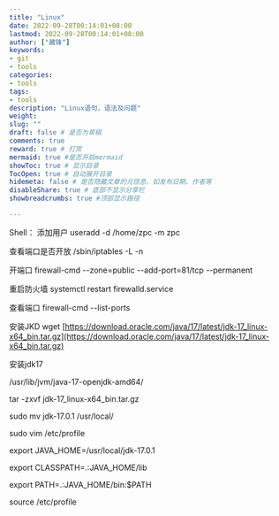 ```yaml
---
title: "Linux"
date: 2022-09-28T00:14:01+08:00
lastmod: 2022-09-28T00:14:01+08:00
author: ["藏锋"]
keywords: 
- git
- tools
categories: 
- tools
tags: 
- tools
description: "Linux语句，语法及问题"
weight:
slug: ""
draft: false # 是否为草稿
comments: true
reward: true # 打赏
mermaid: true #是否开启mermaid
showToc: true # 显示目录
TocOpen: true # 自动展开目录
hidemeta: false # 是否隐藏文章的元信息，如发布日期、作者等
disableShare: true # 底部不显示分享栏
showbreadcrumbs: true #顶部显示路径

---
```


 Shell：
添加用户
useradd -d /home/zpc -m zpc

查看端口是否开放
/sbin/iptables -L -n

开端口
firewall-cmd --zone=public --add-port=81/tcp --permanent

重启防火墙
systemctl restart firewalld.service

查看端口
firewall-cmd --list-ports

安装JKD
wget [https://download.oracle.com/java/17/latest/jdk-17_linux-x64_bin.tar.gz](https://download.oracle.com/java/17/latest/jdk-17_linux-x64_bin.tar.gz)

安装jdk17

/usr/lib/jvm/java-17-openjdk-amd64/

tar -zxvf jdk-17_linux-x64_bin.tar.gz

sudo mv jdk-17.0.1 /usr/local/

sudo vim /etc/profile

export JAVA_HOME=/usr/local/jdk-17.0.1

export CLASSPATH=.:JAVA_HOME/lib

export PATH=.:JAVA_HOME/bin:$PATH

source /etc/profile

